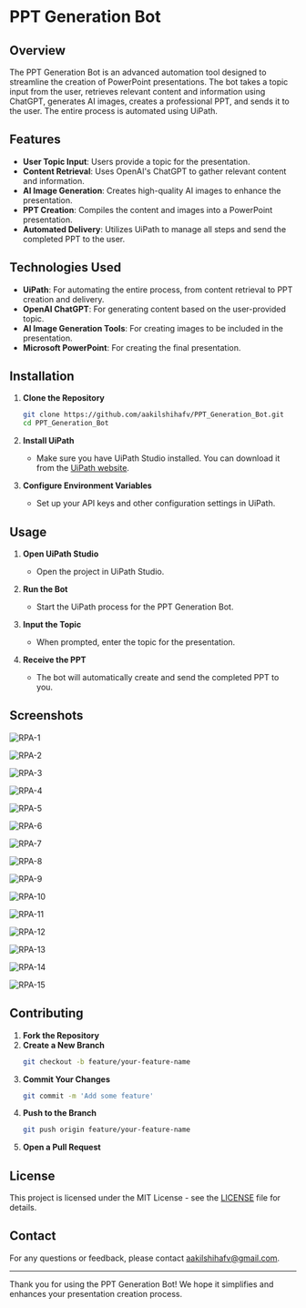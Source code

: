 # PPT Generation Bot

## Overview
The PPT Generation Bot is an advanced automation tool designed to streamline the creation of PowerPoint presentations. The bot takes a topic input from the user, retrieves relevant content and information using ChatGPT, generates AI images, creates a professional PPT, and sends it to the user. The entire process is automated using UiPath.

## Features
- **User Topic Input**: Users provide a topic for the presentation.
- **Content Retrieval**: Uses OpenAI's ChatGPT to gather relevant content and information.
- **AI Image Generation**: Creates high-quality AI images to enhance the presentation.
- **PPT Creation**: Compiles the content and images into a PowerPoint presentation.
- **Automated Delivery**: Utilizes UiPath to manage all steps and send the completed PPT to the user.

## Technologies Used
- **UiPath**: For automating the entire process, from content retrieval to PPT creation and delivery.
- **OpenAI ChatGPT**: For generating content based on the user-provided topic.
- **AI Image Generation Tools**: For creating images to be included in the presentation.
- **Microsoft PowerPoint**: For creating the final presentation.

## Installation

1. **Clone the Repository**
    ```bash
    git clone https://github.com/aakilshihafv/PPT_Generation_Bot.git
    cd PPT_Generation_Bot
    ```

2. **Install UiPath**
    - Make sure you have UiPath Studio installed. You can download it from the [UiPath website](https://www.uipath.com/).

3. **Configure Environment Variables**
    - Set up your API keys and other configuration settings in UiPath.

## Usage

1. **Open UiPath Studio**
    - Open the project in UiPath Studio.

2. **Run the Bot**
    - Start the UiPath process for the PPT Generation Bot.

3. **Input the Topic**
    - When prompted, enter the topic for the presentation.

4. **Receive the PPT**
    - The bot will automatically create and send the completed PPT to you.

## Screenshots

![RPA-1](https://github.com/aakilshihafv/PPT_Generation_Bot/blob/main/image/RPA-1.png) 

![RPA-2](https://github.com/aakilshihafv/PPT_Generation_Bot/blob/main/image/RPA-2.png)

![RPA-3](https://github.com/aakilshihafv/PPT_Generation_Bot/blob/main/image/RPA-3.png)

![RPA-4](https://github.com/aakilshihafv/PPT_Generation_Bot/blob/main/image/RPA-4.png)

![RPA-5](https://github.com/aakilshihafv/PPT_Generation_Bot/blob/main/image/RPA-5.png)

![RPA-6](https://github.com/aakilshihafv/PPT_Generation_Bot/blob/main/image/RPA-6.png)

![RPA-7](https://github.com/aakilshihafv/PPT_Generation_Bot/blob/main/image/RPA-7.png)

![RPA-8](https://github.com/aakilshihafv/PPT_Generation_Bot/blob/main/image/RPA-8.png)

![RPA-9](https://github.com/aakilshihafv/PPT_Generation_Bot/blob/main/image/RPA-9.png)

![RPA-10](https://github.com/aakilshihafv/PPT_Generation_Bot/blob/main/image/RPA-10.png)

![RPA-11](https://github.com/aakilshihafv/PPT_Generation_Bot/blob/main/image/RPA-11.png)

![RPA-12](https://github.com/aakilshihafv/PPT_Generation_Bot/blob/main/image/RPA-12.png)

![RPA-13](https://github.com/aakilshihafv/PPT_Generation_Bot/blob/main/image/RPA-13.png)

![RPA-14](https://github.com/aakilshihafv/PPT_Generation_Bot/blob/main/image/RPA-14.png)

![RPA-15](https://github.com/aakilshihafv/PPT_Generation_Bot/blob/main/image/RPA-15.png)

## Contributing

1. **Fork the Repository**
2. **Create a New Branch**
    ```bash
    git checkout -b feature/your-feature-name
    ```
3. **Commit Your Changes**
    ```bash
    git commit -m 'Add some feature'
    ```
4. **Push to the Branch**
    ```bash
    git push origin feature/your-feature-name
    ```
5. **Open a Pull Request**

## License
This project is licensed under the MIT License - see the [LICENSE](LICENSE) file for details.

## Contact
For any questions or feedback, please contact [aakilshihafv@gmail.com](mailto:aakilshihafv@gmail.com).

---

Thank you for using the PPT Generation Bot! We hope it simplifies and enhances your presentation creation process.

